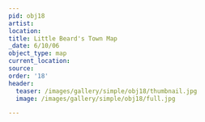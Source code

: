 ```yaml
---
pid: obj18
artist:
location:
title: Little Beard's Town Map
_date: 6/10/06
object_type: map
current_location:
source:
order: '18'
header:
  teaser: /images/gallery/simple/obj18/thumbnail.jpg
  image: /images/gallery/simple/obj18/full.jpg

---
```

